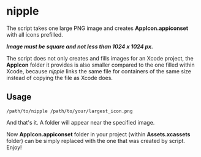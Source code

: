 
# nipple

The script takes one large PNG image and creates **AppIcon.appiconset** with all  icons prefilled.

 ***Image must be square and not less than 1024 x 1024 px.***

The script does not only creates and fills images for an Xcode project, the  **AppIcon** folder it provides is also smaller compared to the one filled within Xcode, because *nipple* links the same file for containers of the same size instead of copying the file as Xcode does.


## Usage

```
/path/to/nipple /path/to/your/largest_icon.png
```

And that's it. A folder will appear near the specified image.

Now  **AppIcon.appiconset** folder in your project (within **Assets.xcassets** folder) can be simply replaced with the one that was created by script. Enjoy!
